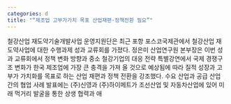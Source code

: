 ```yaml
---
categories: d
title: "“제조업 고부가가치 목표 산업재편·정책전환 필요”"
---
```

철강산업 재도약기술개발사업 운영지원단은 최근 포항 포스코국제관에서 철강산업 재도약사업에 대한 수행과제 성과 교류회를 가졌다. 정은미 산업연구원 본부장은 이번 성과 교류회에서 정책 변화 방향과 중소 철강기업의 대응 전략 특별강연에서 국제 경쟁구조 변화가 한국 제조업에 가장 큰 충격을 가져 올 것으로 예상됨에 따라 질적 성장과 고부가 가치화를 목표로 하는 산업 재편과 정책 전환을 강조했다. 수요 산업과 공급 산업 간의 협업 사례 발표에는 (주)신영과 (주)하이메트가 조선산업 및 자동차산업에 있어 미래 먹거리 발굴을 통한 상생 협력과 애